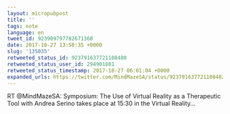 ```yaml
---
layout: micropubpost
title: ''
tags: note
language: en
tweet_id: 923909797782671360
date: 2017-10-27 13:50:35 +0000
slug: '135035'
retweeted_status_id: 923791637721108480
retweeted_status_user_id: 294901801
retweeted_status_timestamp: 2017-10-27 06:01:04 +0000
expanded_urls: https://twitter.com/MindMazeSA/status/923791637721108482/photo/1
---
```

RT @MindMazeSA: Symposium: The Use of Virtual Reality as a Therapeutic Tool with Andrea Serino takes place at 15:30 in the Virtual Reality…
